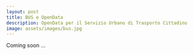 ```yaml
---
layout: post
title: BUS e OpenData
description: OpenData per il Servizio Urbano di Trasporto Cittadino
image: assets/images/bus.jpg
---
```


Coming soon ...
